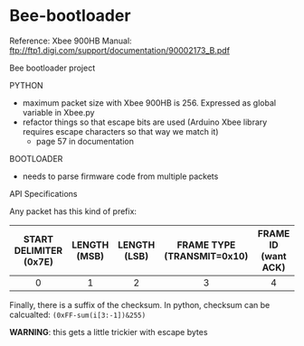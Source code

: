 Bee-bootloader
==============

Reference: Xbee 900HB Manual: ftp://ftp1.digi.com/support/documentation/90002173_B.pdf

Bee bootloader project

PYTHON
- maximum packet size with Xbee 900HB is 256. Expressed as global variable in Xbee.py
- refactor things so that escape bits are used (Arduino Xbee library requires escape characters so that way we match it)
  - page 57 in documentation

  
  
BOOTLOADER
- needs to parse firmware code from multiple packets


API Specifications

Any packet has this kind of prefix:

| START DELIMITER (0x7E) | LENGTH (MSB) | LENGTH (LSB)     | FRAME TYPE (TRANSMIT=0x10) | FRAME ID (want ACK) | 
|:----------------------:|:------------:|:----------------:|:--------------------------:|:-------------------:|
|           0            |      1       |        2         |            3               |          4          |


Finally, there is a suffix of the checksum. In python, checksum can be calcualted: `(0xFF-sum(i[3:-1])&255)`

**WARNING**: this gets a little trickier with escape bytes 
